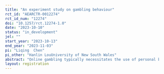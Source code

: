 ```yaml
---
title: "An experiment study on gambling behaviour"
rct_id: "AEARCTR-0012274"
rct_id_num: "12274"
doi: "10.1257/rct.12274-1.0"
date: "2023-10-10"
status: "in_development"
jel: ""
start_year: "2023-10-13"
end_year: "2023-11-03"
pi: "Liqing  Chen"
pi_other: "Hanlin LouUniversity of New South Wales"
abstract: "Online gambling typically necessitates the use of personal bank accounts for both depositing and withdrawing funds. Although deposits can be executed promptly, withdrawals often entail a processing delay, typically spanning several hours to days. This asymmetry in mechanisms, favouring instant deposits while imposing a waiting period for withdrawals, appears to create additional barriers for individuals attempting to overcome gambling problems. This paper aims to investigate the impact of withdrawal barriers on gambling behaviour"
layout: registration
---
```


